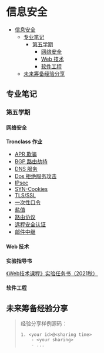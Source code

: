 # 信息安全

- [信息安全](#信息安全)
  - [专业笔记](#专业笔记)
    - [第五学期](#第五学期)
      - [网络安全](#网络安全)
      - [Web 技术](#web-技术)
      - [软件工程](#软件工程)
  - [未来筹备经验分享](#未来筹备经验分享)


## 专业笔记

### 第五学期
#### 网络安全

**Tronclass 作业**

- [APR 欺骗](network-security/arp-spoofing.md)
- [BGP 路由劫持](network-security/bgp-route-hijacking.md)
- [DNS 服务](network-security/dns-server.md)
- [Dos 拒绝服务攻击](network-security/dos.md)
- [IPsec](network-security/ipsec.md)
- [SYN-Cookies](network-security/syn-cookies.md)
- [TLS/SSL](network-security/tls-ssl.md)
- [一次性口令](network-security/onetime-password.md)
- [盐值](network-security/salt-value.md)
- [路由协议](network-security/routing-protocol.md)
- [远程安全认证](network-security/remote-security-authentication.md)
- [邮件中继](network-security/mail-relay.md)

#### Web 技术

**实验指导书**

[《Web技术课程》实验任务书（2021秋）](web/web-experiment-guide.docx)

#### 软件工程

## 未来筹备经验分享

> 经验分享样例源码：
>
> ```
> 1. <your id>@<sharing time>
>     - <your sharing>
>     - ...
> ```